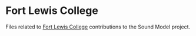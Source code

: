# Fort Lewis College

Files related to [Fort Lewis College](https://library.fortlewis.edu) contributions to the Sound Model project.

